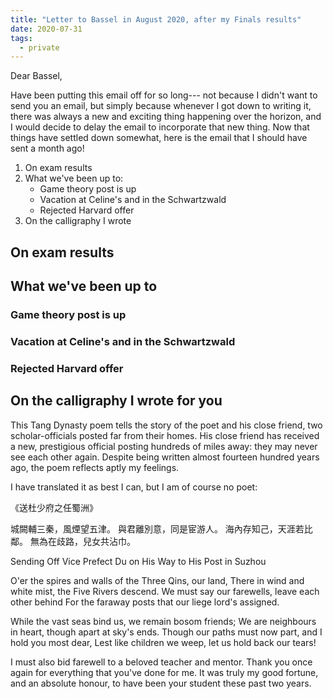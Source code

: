 ```yaml
---
title: "Letter to Bassel in August 2020, after my Finals results"
date: 2020-07-31
tags:
  - private
---
```


Dear Bassel,

Have been putting this email off for so long---
not because I didn't want to send you an email, but simply because
whenever I got down to writing it, there was always a new and exciting thing
happening over the horizon,
and I would decide to delay the email to incorporate that new thing.
Now that things have settled down somewhat, here is the email that
I should have sent a month ago!

1. On exam results
2. What we've been up to:
   - Game theory post is up
   - Vacation at Celine's and in the Schwartzwald
   - Rejected Harvard offer
3. On the calligraphy I wrote

## On exam results

## What we've been up to

### Game theory post is up

### Vacation at Celine's and in the Schwartzwald

### Rejected Harvard offer

## On the calligraphy I wrote for you

This Tang Dynasty poem tells the story of the poet and his close friend,
two scholar-officials posted far from their homes.
His close friend has received a new, prestigious official posting
hundreds of miles away: they may never see each other again.
Despite being written almost fourteen hundred years ago,
the poem reflects aptly my feelings.

I have translated it as best I can, but I am of course no poet:

《送杜少府之任蜀洲》

城闕輔三秦，風煙望五津。
與君離別意，同是宦游人。
海內存知己，天涯若比鄰。
無為在歧路，兒女共沾巾。

Sending Off Vice Prefect Du on His Way to His Post in Suzhou

O'er the spires and walls of the Three Qins, our land,
There in wind and white mist, the Five Rivers descend.
We must say our farewells, leave each other behind
For the faraway posts that our liege lord's assigned.

While the vast seas bind us, we remain bosom friends;
We are neighbours in heart, though apart at sky's ends.
Though our paths must now part, and I hold you most dear,
Lest like children we weep, let us hold back our tears!

I must also bid farewell to a beloved teacher and mentor.
Thank you once again for everything that you've done for me.
It was truly my good fortune, and an absolute honour, to have been your student
these past two years.
